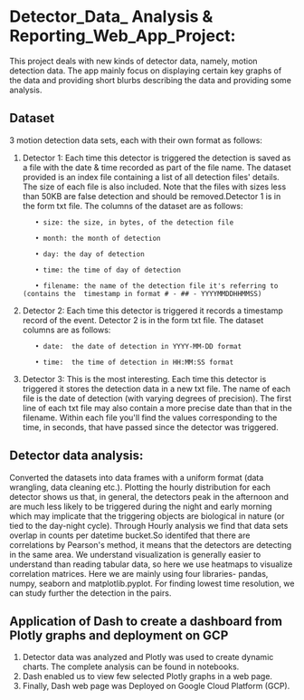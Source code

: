 # Detector_Data_ Analysis & Reporting_Web_App_Project:
This project deals with new kinds of detector data, namely, motion detection data. The app mainly focus on displaying certain key graphs of the data and providing short blurbs describing the data and providing some analysis.

## Dataset
3 motion detection data sets, each with their own format as follows:

1. Detector 1: Each time this detector is triggered the detection is saved as a file with the date & time recorded as part of the file name. The dataset provided is an index file containing a list of all detection files' details. The size of each file is also included. Note that the files with sizes less than 50KB are false detection and should be removed.Detector 1 is in the form txt file. The columns of the dataset are as follows:

          • size: the size, in bytes, of the detection file

          • month: the month of detection

          • day: the day of detection

          • time: the time of day of detection

          • filename: the name of the detection file it's referring to (contains the  timestamp in format # - ## - YYYYMMDDHHMMSS)

2. Detector 2: Each time this detector is triggered it records a timestamp record of the event. Detector 2 is in the form txt file. The dataset columns are as follows:

          • date:  the date of detection in YYYY-MM-DD format

          • time:  the time of detection in HH:MM:SS format

3. Detector 3: This is the most interesting. Each time this detector is triggered it stores the detection data in a new txt file. The name of each file is the date of detection (with varying degrees of precision). The first line of each txt file may also contain a more precise date than that in the filename. Within each file you'll find the values corresponding to the time, in seconds, that have passed since the detector was triggered.

## Detector data analysis:

Converted the datasets into data frames with a uniform format (data wrangling, data cleaning etc.). Plotting the hourly distribution for each detector shows us that, in general, the detectors peak in the afternoon and are much less likely to be triggered during the night and early morning which may implicate that the triggering objects are biological in nature (or tied to the day-night cycle). Through Hourly analysis we find that data sets overlap in counts per datetime bucket.So identifed that there are correlations by Pearson's method, it means that the detectors are detecting in the same area. We understand visualization is generally easier to understand than reading tabular data, so here we use heatmaps to visualize correlation matrices. Here we are mainly using four libraries- pandas, numpy, seaborn and matplotlib.pyplot. For finding lowest time resolution, we can study further the detection in the pairs.

## Application of Dash to create a dashboard from Plotly graphs and deployment on GCP

1. Detector data was analyzed and Plotly was used to create dynamic charts. The complete analysis can be found in notebooks.
2. Dash enabled us to view few selected Plotly graphs in a web page.
3. Finally, Dash web page was Deployed on Google Cloud Platform (GCP).
